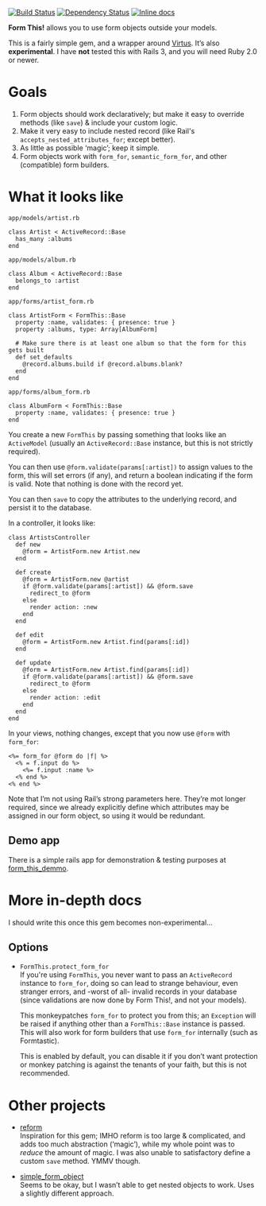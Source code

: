 [![Build Status](https://travis-ci.org/bluerail/form_this.svg)](https://travis-ci.org/bluerail/form_this)
[![Dependency Status](https://gemnasium.com/bluerail/form_this.svg)](https://gemnasium.com/bluerail/form_this)
[![Inline docs](http://inch-ci.org/github/bluerail/form_this.svg?branch=master)](http://inch-ci.org/github/bluerail/form_this)

**Form This!** allows you to use form objects outside your models.

This is a fairly simple gem, and a wrapper around
[Virtus](https://github.com/solnic/virtus). It’s also **experimental**. I have
**not** tested this with Rails 3, and you will need Ruby 2.0 or newer.


Goals
=====
1. Form objects should work declaratively; but make it easy to override methods
   (like `save`) & include your custom logic.
1. Make it very easy to include nested record (like Rail's
   `accepts_nested_attributes_for`; except better).
1. As little as possible ‘magic’; keep it simple.
1. Form objects work with `form_for`, `semantic_form_for`, and other
   (compatible) form builders.


What it looks like
==================

`app/models/artist.rb`

    class Artist < ActiveRecord::Base
      has_many :albums
    end

`app/models/album.rb`

    class Album < ActiveRecord::Base
      belongs_to :artist
    end

`app/forms/artist_form.rb`

    class ArtistForm < FormThis::Base
      property :name, validates: { presence: true }
      property :albums, type: Array[AlbumForm]

      # Make sure there is at least one album so that the form for this gets built
      def set_defaults
        @record.albums.build if @record.albums.blank?
      end
    end

`app/forms/album_form.rb`

    class AlbumForm < FormThis::Base
      property :name, validates: { presence: true }
    end

You create a new `FormThis` by passing something that looks like an
`ActiveModel` (usually an `ActiveRecord::Base` instance, but this is not
strictly required).

You can then use `@form.validate(params[:artist])` to assign values to the form,
this will set errors (if any), and return a boolean indicating if the form is
valid. Note that nothing is done with the record yet.

You can then `save` to copy the attributes to the underlying record, and persist
it to the database.

In a controller, it looks like:

    class ArtistsController
      def new
        @form = ArtistForm.new Artist.new
      end

      def create
        @form = ArtistForm.new @artist
        if @form.validate(params[:artist]) && @form.save
          redirect_to @form
        else
          render action: :new
        end
      end

      def edit
        @form = ArtistForm.new Artist.find(params[:id])
      end

      def update
        @form = ArtistForm.new Artist.find(params[:id])
        if @form.validate(params[:artist]) && @form.save
          redirect_to @form
        else
          render action: :edit
        end
      end
    end


In your views, nothing changes, except that you now use `@form` with `form_for`:

    <%= form_for @form do |f| %>
      <% = f.input do %>
        <%= f.input :name %>
      <% end %>
    <% end %>


Note that I’m not using Rail’s strong parameters here. They’re mot longer
required, since we already explicitly define which attributes may be assigned in
our form object, so using it would be redundant.


Demo app
--------
There is a simple rails app for demonstration & testing purposes at
[form_this_demmo](https://github.com/bluerail/form_this_demo).


More in-depth docs
==================
I should write this once this gem becomes non-experimental...


Options
-------
- `FormThis.protect_form_for`  
  If you're using `FormThis`, you never want to pass an `ActiveRecord` instance
  to `form_for`, doing so can lead to strange behaviour, even stranger errors,
  and -worst of all- invalid records in your database (since validations are now
  done by Form This!, and not your models).

  This monkeypatches `form_for` to protect you from this; an `Exception` will be
  raised if anything other than a `FormThis::Base` instance is passed. This will
  also work for form builders that use `form_for` internally (such as
  Formtastic).

  This is enabled by default, you can disable it if you don’t want protection or
  monkey patching is against the tenants of your faith, but this is not
  recommended.


Other projects
==============
- [reform](https://github.com/apotonick/reform)  
  Inspiration for this gem; IMHO reform is too large & complicated, and adds too
  much abstraction (‘magic’), while my whole point was to *reduce* the amount of
  magic. I was also unable to satisfactory define a custom `save` method. YMMV
  though.

- [simple_form_object](https://github.com/reinteractive-open/simple_form_object)  
  Seems to be okay, but I wasn’t able to get nested objects to work. Uses a
  slightly different approach.
